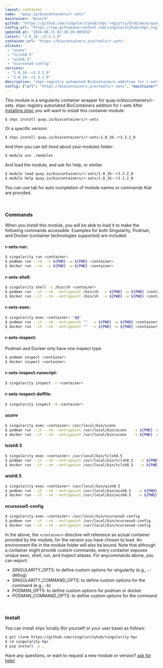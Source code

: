 ```yaml
---
layout: container
name:  "quay.io/biocontainers/r-sets"
maintainer: "@vsoch"
github: "https://github.com/singularityhub/shpc-registry/blob/main/quay.io/biocontainers/r-sets/container.yaml"
config_url: "https://raw.githubusercontent.com/singularityhub/shpc-registry/main/quay.io/biocontainers/r-sets/container.yaml"
updated_at: "2024-08-21 02:38:20.085832"
latest: "1.0_16--r3.3.2_0"
container_url: "https://biocontainers.pro/tools/r-sets"
aliases:
 - "uconv"
 - "tclsh8.5"
 - "wish8.5"
 - "ncursesw5-config"
versions:
 - "1.0_16--r3.3.2_0"
 - "1.0_16--r3.3.1_0"
description: "shpc-registry automated BioContainers addition for r-sets"
config: {"url": "https://biocontainers.pro/tools/r-sets", "maintainer": "@vsoch", "description": "shpc-registry automated BioContainers addition for r-sets", "latest": {"1.0_16--r3.3.2_0": "sha256:ce4ef28edb07491d2eb694c7429a682e043ae0aca75b6fc132de29a25d58687f"}, "tags": {"1.0_16--r3.3.2_0": "sha256:ce4ef28edb07491d2eb694c7429a682e043ae0aca75b6fc132de29a25d58687f", "1.0_16--r3.3.1_0": "sha256:9e278c08a12e0fd819fc1068d158c15a93200f08d66747017abaf29377a89cf6"}, "docker": "quay.io/biocontainers/r-sets", "aliases": {"uconv": "/usr/local/bin/uconv", "tclsh8.5": "/usr/local/bin/tclsh8.5", "wish8.5": "/usr/local/bin/wish8.5", "ncursesw5-config": "/usr/local/bin/ncursesw5-config"}}
---
```


This module is a singularity container wrapper for quay.io/biocontainers/r-sets.
shpc-registry automated BioContainers addition for r-sets
After [installing shpc](#install) you will want to install this container module:


```bash
$ shpc install quay.io/biocontainers/r-sets
```

Or a specific version:

```bash
$ shpc install quay.io/biocontainers/r-sets:1.0_16--r3.3.2_0
```

And then you can tell lmod about your modules folder:

```bash
$ module use ./modules
```

And load the module, and ask for help, or similar.

```bash
$ module load quay.io/biocontainers/r-sets/1.0_16--r3.3.2_0
$ module help quay.io/biocontainers/r-sets/1.0_16--r3.3.2_0
```

You can use tab for auto-completion of module names or commands that are provided.

<br>

### Commands

When you install this module, you will be able to load it to make the following commands accessible.
Examples for both Singularity, Podman, and Docker (container technologies supported) are included.

#### r-sets-run:

```bash
$ singularity run <container>
$ podman run --rm  -v ${PWD} -w ${PWD} <container>
$ docker run --rm  -v ${PWD} -w ${PWD} <container>
```

#### r-sets-shell:

```bash
$ singularity shell -s /bin/sh <container>
$ podman run --it --rm --entrypoint /bin/sh  -v ${PWD} -w ${PWD} <container>
$ docker run --it --rm --entrypoint /bin/sh  -v ${PWD} -w ${PWD} <container>
```

#### r-sets-exec:

```bash
$ singularity exec <container> "$@"
$ podman run --it --rm --entrypoint ""  -v ${PWD} -w ${PWD} <container> "$@"
$ docker run --it --rm --entrypoint ""  -v ${PWD} -w ${PWD} <container> "$@"
```

#### r-sets-inspect:

Podman and Docker only have one inspect type.

```bash
$ podman inspect <container>
$ docker inspect <container>
```

#### r-sets-inspect-runscript:

```bash
$ singularity inspect -r <container>
```

#### r-sets-inspect-deffile:

```bash
$ singularity inspect -d <container>
```


#### uconv

```bash
$ singularity exec <container> /usr/local/bin/uconv
$ podman run --it --rm --entrypoint /usr/local/bin/uconv   -v ${PWD} -w ${PWD} <container> -c " $@"
$ docker run --it --rm --entrypoint /usr/local/bin/uconv   -v ${PWD} -w ${PWD} <container> -c " $@"
```


#### tclsh8.5

```bash
$ singularity exec <container> /usr/local/bin/tclsh8.5
$ podman run --it --rm --entrypoint /usr/local/bin/tclsh8.5   -v ${PWD} -w ${PWD} <container> -c " $@"
$ docker run --it --rm --entrypoint /usr/local/bin/tclsh8.5   -v ${PWD} -w ${PWD} <container> -c " $@"
```


#### wish8.5

```bash
$ singularity exec <container> /usr/local/bin/wish8.5
$ podman run --it --rm --entrypoint /usr/local/bin/wish8.5   -v ${PWD} -w ${PWD} <container> -c " $@"
$ docker run --it --rm --entrypoint /usr/local/bin/wish8.5   -v ${PWD} -w ${PWD} <container> -c " $@"
```


#### ncursesw5-config

```bash
$ singularity exec <container> /usr/local/bin/ncursesw5-config
$ podman run --it --rm --entrypoint /usr/local/bin/ncursesw5-config   -v ${PWD} -w ${PWD} <container> -c " $@"
$ docker run --it --rm --entrypoint /usr/local/bin/ncursesw5-config   -v ${PWD} -w ${PWD} <container> -c " $@"
```



In the above, the `<container>` directive will reference an actual container provided
by the module, for the version you have chosen to load. An environment file in the
module folder will also be bound. Note that although a container
might provide custom commands, every container exposes unique exec, shell, run, and
inspect aliases. For anycommands above, you can export:

 - SINGULARITY_OPTS: to define custom options for singularity (e.g., --debug)
 - SINGULARITY_COMMAND_OPTS: to define custom options for the command (e.g., -b)
 - PODMAN_OPTS: to define custom options for podman or docker
 - PODMAN_COMMAND_OPTS: to define custom options for the command

<br>

### Install

You can install shpc locally (for yourself or your user base) as follows:

```bash
$ git clone https://github.com/singularityhub/singularity-hpc
$ cd singularity-hpc
$ pip install -e .
```

Have any questions, or want to request a new module or version? [ask for help!](https://github.com/singularityhub/singularity-hpc/issues)